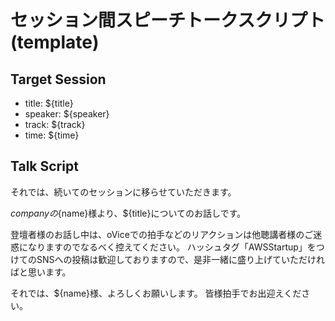 # セッション間スピーチトークスクリプト(template)
## Target Session
- title: ${title}
- speaker: ${speaker}
- track: ${track}
- time: ${time}

## Talk Script
それでは、続いてのセッションに移らせていただきます。

${company}の${name}様より、${title}についてのお話しです。

登壇者様のお話し中は、oViceでの拍手などのリアクションは他聴講者様のご迷惑になりますのでなるべく控えてください。
ハッシュタグ「AWSStartup」をつけてのSNSへの投稿は歓迎しておりますので、是非一緒に盛り上げていただければと思います。

それでは、${name}様、よろしくお願いします。
皆様拍手でお出迎えください。
